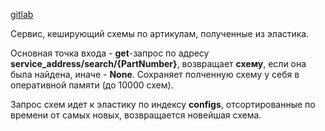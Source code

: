 [gitlab](https://gitlab.aq.ru/factorytesting/python/schema_cacher)

Сервис, кеширующий схемы по артикулам, полученные из эластика.

Основная точка входа - **get**\-запрос по адресу **service\_address/search/{PartNumber}**, возвращает **схему**, если она была найдена, иначе - **None**. Сохраняет полченную схему у себя в оперативной памяти (до 10000 схем).

Запрос схем идет к эластику по индексу **configs**, отсортированные по времени от самых новых, возвращается новейшая схема.